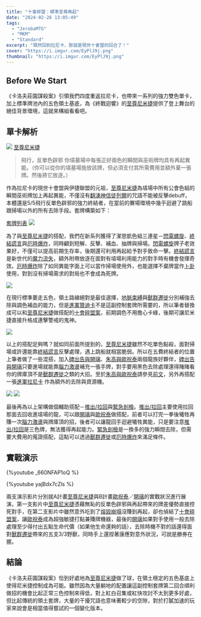 ```yaml
---
title: "十會碎盟：標準至尊再起"
date: "2024-02-26 13:05:49"
tags:
  - "JerobaMTG"
  - "MKM"
  - "Standard"
excerpt: "既然回到拉尼卡，那就是現世十會盟的回合了！"
cover: "https://i.imgur.com/EyPlJ9j.png"
thumbnail: "https://i.imgur.com/EyPlJ9j.png"
---
```


## Before We Start

《卡洛夫莊園謀殺案》引領我們四度重返拉尼卡，也帶來一系列的強力雙色單卡，加上標準牌池內的五色領土基底，為《終戰迴響》的[至尊尼米捷](https://cards.scryfall.io/large/front/d/a/da1ff886-d3c8-43e5-8bf0-ba4f0b259781.jpg)提供了登上舞台的絕佳背景環境，這就來構組看看吧。

## 單卡解析

![](https://i.imgur.com/gytyjkO.png)
[至尊尼米捷](https://cards.scryfall.io/large/front/d/a/da1ff886-d3c8-43e5-8bf0-ba4f0b259781.jpg)

> 飛行，反單色辟邪
> 你墳墓場中每張正好兩色的瞬間與巫術牌均具有再起異能。（你可以從你的墳墓場施放該牌，但必須支付其所需費用並額外棄一張牌。然後將它放逐。）

作為拉尼卡的現世十會盟與伊捷聯盟的元祖，[至尊尼米捷](https://cards.scryfall.io/large/front/d/a/da1ff886-d3c8-43e5-8bf0-ba4f0b259781.jpg)為墳場中所有公會色組的瞬間巫術牌加上再起異能，不僅沒有[翻湧神信徒列爾](https://cards.scryfall.io/large/front/e/8/e874b439-f964-41a5-9b70-e90509cfee27.jpg?1646258539)的咒語不能被反擊debuff，本體還是5/5飛行反單色辟邪的強力終結者，在當前的賽場環境中幾乎迴避了跳船跟掃場以外的所有去除手段。套牌構築如下：

[套牌列表](https://www.mtggoldfish.com/deck/6205479#paper)
![](https://i.imgur.com/uYyzy10.png)

為了與[至尊尼米捷](https://cards.scryfall.io/large/front/d/a/da1ff886-d3c8-43e5-8bf0-ba4f0b259781.jpg)的搭配，我們在新系列獲得了潔思凱色組三連星－[閃電螺旋](https://cards.scryfall.io/large/front/4/1/4101e3fe-b0e7-4f0f-b9ac-9b61a4d628b3.jpg)、[終結謊言](https://cards.scryfall.io/large/front/1/e/1e0c695d-62f9-4805-9e2f-7032e8464136.jpg)與[厄時爆炸](https://cards.scryfall.io/large/front/0/b/0b5cdb01-eaa4-4a0a-b42a-332bcf4d6fff.jpg)，同時顧到短解、反擊、補血、抽牌與掃場。[閃電螺旋](https://cards.scryfall.io/large/front/4/1/4101e3fe-b0e7-4f0f-b9ac-9b61a4d628b3.jpg)牌子老效果好，不僅可以提高前期生存率，後期還可利用再起給予對手致命一擊。[終結謊言](https://cards.scryfall.io/large/front/1/e/1e0c695d-62f9-4805-9e2f-7032e8464136.jpg)是新世代的[魔力流失](https://cards.scryfall.io/large/front/7/c/7c257108-d0eb-45ee-99d9-d1cfec8c8517.jpg)，額外附帶放逐在面對有墳場利用能力的對手時有機會發揮奇效。[厄時爆炸](https://cards.scryfall.io/large/front/0/b/0b5cdb01-eaa4-4a0a-b42a-332bcf4d6fff.jpg)除了如同異能字面上可以當作掃場使用外，也能選擇不棄牌當作[卜卦](https://cards.scryfall.io/large/front/7/4/746a5919-637a-4fbd-8327-c37871e33f22.jpg)使用，對到沒有掃場需求的對局也不會成為死牌。

![](https://i.imgur.com/XrMDb8s.png)

在現行標準要走五色，領土路線絕對是最佳選擇，[地脈束縛](https://cards.scryfall.io/large/front/3/c/3c3ac3dd-35db-447f-8674-37b4680a1ef7.jpg)與[獸群遷徙](https://cards.scryfall.io/large/front/b/0/b0244a1f-e696-4223-9c14-22c2ca3cb738.jpg)分別補強去除與調色補血的能力，但是[進軍贊迪卡](https://cards.scryfall.io/large/front/8/f/8fed056f-a8f5-41ec-a7d2-a80a238872d1.jpg)不是這副控制套牌所需要的，所以筆者替換成可以和[至尊尼米捷](https://cards.scryfall.io/large/front/d/a/da1ff886-d3c8-43e5-8bf0-ba4f0b259781.jpg)做搭配的[十會碎盟案](https://cards.scryfall.io/large/front/2/a/2a70f0ae-d49b-4cc8-9f76-895039c3dc39.jpg)，前期調色不用擔心卡綠，後期可讓尼米捷直接升格成連擊警戒的鬼神。

![](https://i.imgur.com/dDdH91t.png)

以上的搭配足夠嗎？就如同前面所提到的，[至尊尼米捷](https://cards.scryfall.io/large/front/d/a/da1ff886-d3c8-43e5-8bf0-ba4f0b259781.jpg)雖然不吃單色點殺，面對掃場或許還能靠[終結謊言](https://cards.scryfall.io/large/front/1/e/1e0c695d-62f9-4805-9e2f-7032e8464136.jpg)反擊處理，遇上跳船就相當脆弱。所以在五費終結者的位置上筆者做了一些混搭，加入[碑出告與開璃](https://cards.scryfall.io/large/front/8/1/81039daf-0d54-4474-a833-fa287ec10cf9.jpg)、[朱高與歐祝泰](https://cards.scryfall.io/large/front/e/a/eacbcd82-36e6-424c-bd4e-ec3a584836c5.jpg)兩個龍族好夥伴，[碑出告與開璃](https://cards.scryfall.io/large/front/8/1/81039daf-0d54-4474-a833-fa287ec10cf9.jpg)只要進場就能靠[腦力激盪](https://cards.scryfall.io/large/front/5/6/56ae04a0-2402-4f48-bcb5-3cd89faab07a.jpg)補充一張手牌，對手要用黑色去除處理還得賭賭看你的牌庫頂不是[獸群遷徙](https://cards.scryfall.io/large/front/b/0/b0244a1f-e696-4223-9c14-22c2ca3cb738.jpg)之類的大招。至於[朱高與歐祝泰](https://cards.scryfall.io/large/front/e/a/eacbcd82-36e6-424c-bd4e-ec3a584836c5.jpg)請參見[前文](https://guildmagesforum.tw/Standard-5C-Sunbird-Ojutai/)，另外再搭配一張[進軍拉尼卡](https://scryfall.com/card/mom/1/invasion-of-ravnica-guildpact-paragon)
作為額外的去除與資源機。

![](https://i.imgur.com/3zAAZRR.png)
![](https://i.imgur.com/4noBwFk.png)

最後再為以上架構做個輔助搭配－[推出/拉回](https://cards.scryfall.io/large/front/8/5/85835473-b9b6-4f4a-bb93-fef93d5ec57b.jpg)與[緊急剖檢](https://cards.scryfall.io/large/front/d/2/d2ac346a-fc46-4023-aa60-4d55170697dc.jpg)。[推出/拉回](https://cards.scryfall.io/large/front/8/5/85835473-b9b6-4f4a-bb93-fef93d5ec57b.jpg)主要使用拉回那面去回收進墳場的龍，可以跟[開璃](https://cards.scryfall.io/large/front/8/1/81039daf-0d54-4474-a833-fa287ec10cf9.jpg)與[歐祝泰](https://cards.scryfall.io/large/front/e/a/eacbcd82-36e6-424c-bd4e-ec3a584836c5.jpg)做搭配，前者可以打完一拳後犧牲再賺一次[腦力激盪](https://cards.scryfall.io/large/front/5/6/56ae04a0-2402-4f48-bcb5-3cd89faab07a.jpg)與牌庫頂的招，後者可以讓龍回手迴避犧牲異能，只是要注意[推出/拉回](https://cards.scryfall.io/large/front/8/5/85835473-b9b6-4f4a-bb93-fef93d5ec57b.jpg)是三色牌，無法獲得再起能力。[緊急剖檢](https://cards.scryfall.io/large/front/d/2/d2ac346a-fc46-4023-aa60-4d55170697dc.jpg)是一換多的強力瞬間去除，但需要大費用的蒐證搭配，這點可以透過[獸群遷徙](https://cards.scryfall.io/large/front/b/0/b0244a1f-e696-4223-9c14-22c2ca3cb738.jpg)或[厄時爆炸](https://cards.scryfall.io/large/front/0/b/0b5cdb01-eaa4-4a0a-b42a-332bcf4d6fff.jpg)來滿足條件。

## 實戰演示

{%youtube _660NFAP1oQ %}

{%youtube yajBdx7cZls %}

兩支演示影片分別就A計畫[至尊尼米捷](https://cards.scryfall.io/large/front/d/a/da1ff886-d3c8-43e5-8bf0-ba4f0b259781.jpg)與B計畫[歐祝泰](https://cards.scryfall.io/large/front/e/a/eacbcd82-36e6-424c-bd4e-ec3a584836c5.jpg)／[開璃](https://cards.scryfall.io/large/front/8/1/81039daf-0d54-4474-a833-fa287ec10cf9.jpg)的實戰狀況進行展演，第一支影片中[至尊尼米捷](https://cards.scryfall.io/large/front/d/a/da1ff886-d3c8-43e5-8bf0-ba4f0b259781.jpg)憑藉無恥的反單色辟邪與再起帶來的牌差優勢直接控死對手，在第二支影片中雖然意外吃到了[熔毀崩塌](https://cards.scryfall.io/large/front/2/4/2487d124-210b-4808-888c-cd0a78aebd90.jpg)沒賺到再起，卻也偵結了[十會碎盟案](https://cards.scryfall.io/large/front/2/a/2a70f0ae-d49b-4cc8-9f76-895039c3dc39.jpg)，讓[歐祝泰](https://cards.scryfall.io/large/front/e/a/eacbcd82-36e6-424c-bd4e-ec3a584836c5.jpg)成為超強敏捷打點兼賺牌機器，最後的[開璃](https://cards.scryfall.io/large/front/8/1/81039daf-0d54-4474-a833-fa287ec10cf9.jpg)如果對手使用一般去除處理至少得付出五點生命代價（如果他生命還夠的話），去除時機不對的話還得面對[獸群遷徙](https://cards.scryfall.io/large/front/b/0/b0244a1f-e696-4223-9c14-22c2ca3cb738.jpg)帶來的五支3/3野獸，同時手上還捏著康應對意外狀況，可說是勝券在握。

## 結論

《卡洛夫莊園謀殺案》恰到好處地為[至尊尼米捷](https://cards.scryfall.io/large/front/d/a/da1ff886-d3c8-43e5-8bf0-ba4f0b259781.jpg)做了球，在領土穩定的五色基底上使得尼米捷控制成為可能。雖然因為大量躺地的配置讓這副控制套牌第二回合順利做招的機會比起正常三色控制來得低，對上紅白召集或紅快攻討不太到更多好處，但比起傳統的領土套牌，大量的干擾咒語也意味著較少的空隙，對於打膩加速的玩家來說會是相當值得嘗試的一個變化版本。
